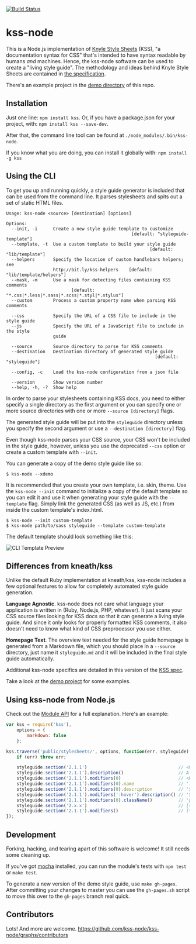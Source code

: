 [![Build Status](https://secure.travis-ci.org/kss-node/kss-node.png?branch=master)](http://travis-ci.org/kss-node/kss-node)

# kss-node

This is a Node.js implementation of [Knyle Style Sheets](https://github.com/kneath/kss) (KSS), "a documentation syntax for CSS" that's intended to have syntax readable by humans *and* machines. Hence, the kss-node software can be used to create a "living style guide". The methodology and ideas behind Knyle Style Sheets are contained in [the specification](https://github.com/kss-node/kss/blob/spec/SPEC.md).

There's an example project in the [demo directory](https://github.com/kss-node/kss-node/tree/master/demo) of this repo.

## Installation

Just one line: `npm install kss`. Or, if you have a package.json for your project, with: `npm install kss --save-dev`.

After that, the command line tool can be found at `./node_modules/.bin/kss-node`.

If you know what you are doing, you can install it globally with: `npm install -g kss`

## Using the CLI

To get you up and running quickly, a style guide generator is included that can be used from the command line. It parses stylesheets and spits out a set of static HTML files.

```
Usage: kss-node <source> [destination] [options]

Options:
  --init, -i      Create a new style guide template to customize
                                                [default: "styleguide-template"]
  --template, -t  Use a custom template to build your style guide
                                                       [default: "lib/template"]
  --helpers       Specify the location of custom handlebars helpers; see
                  http://bit.ly/kss-helpers    [default: "lib/template/helpers"]
  --mask, -m      Use a mask for detecting files containing KSS comments
                         [default: "*.css|*.less|*.sass|*.scss|*.styl|*.stylus"]
  --custom        Process a custom property name when parsing KSS comments

  --css           Specify the URL of a CSS file to include in the style guide
  --js            Specify the URL of a JavaScript file to include in the style
                  guide

  --source        Source directory to parse for KSS comments
  --destination   Destination directory of generated style guide
                                                         [default: "styleguide"]

  --config, -c    Load the kss-node configuration from a json file

  --version       Show version number
  --help, -h, -?  Show help
```

In order to parse your stylesheets containing KSS docs, you need to either specify a single directory as the first argument or you can specify one or more source directories with one or more `--source [directory]` flags.

The generated style guide will be put into the `styleguide` directory unless you specify the second argument or use a `--destination [directory]` flag.

Even though kss-node parses your CSS source, your CSS won't be included in the style guide, however, unless you use the deprecated `--css` option or create a custom template with `--init`.

You can generate a copy of the demo style guide like so:

    $ kss-node --xdemo

It is recommended that you create your own template, i.e. skin, theme. Use the `kss-node --init` command to initialize a copy of the default template so you can edit it and use it when generating your style guide with the `--template` flag. Simply link the generated CSS (as well as JS, etc.) from inside the custom template's index.html.

    $ kss-node --init custom-template
    $ kss-node path/to/sass styleguide --template custom-template

The default template should look something like this:

![CLI Template Preview](https://raw.github.com/kss-node/kss-node/master/demo/preview.png)

## Differences from kneath/kss

Unlike the default Ruby implementation at kneath/kss, kss-node includes a few optional features to allow for completely automated style guide generation.

**Language Agnostic**. kss-node does not care what language your application is written in (Ruby, Node.js, PHP, whatever). It just scans your CSS source files looking for KSS docs so that it can generate a living style guide. And since it only looks for properly formatted KSS comments, it also doesn't need to know what kind of CSS preprocessor you use either.

**Homepage Text**. The overview text needed for the style guide homepage is generated from a Markdown file, which you should place in a `--source` directory, just name it `styleguide.md` and it will be included in the final style guide automatically.

Additional kss-node specifics are detailed in this version of the [KSS spec](https://github.com/kss-node/kss/blob/spec/SPEC.md).

Take a look at the [demo project](https://github.com/kss-node/kss-node/tree/master/demo) for some examples.

## Using kss-node from Node.js

Check out the [Module API](https://github.com/kss-node/kss-node/wiki/Module-API) for a full explanation. Here's an example:

``` javascript
var kss = require('kss'),
    options = {
        markdown: false
    };

kss.traverse('public/stylesheets/', options, function(err, styleguide) {
    if (err) throw err;

    styleguide.section('2.1.1')                                   // <KssSection>
    styleguide.section('2.1.1').description()                     // A button suitable for giving stars to someone
    styleguide.section('2.1.1').modifiers(0)                      // <KssModifier>
    styleguide.section('2.1.1').modifiers(0).name                 // ':hover'
    styleguide.section('2.1.1').modifiers(0).description          // 'Subtle hover highlight'
    styleguide.section('2.1.1').modifiers(':hover').description() // 'Subtle hover highlight'
    styleguide.section('2.1.1').modifiers(0).className()          // 'pseudo-class-hover'
    styleguide.section('2.x.x')                                   // [<KssSection>, ...]
    styleguide.section('2.1.1').modifiers()                       // [<KssModifier>, ...]
});
```

## Development

Forking, hacking, and tearing apart of this software is welcome! It still needs some cleaning up.

If you've got [mocha](https://github.com/visionmedia/mocha) installed, you can run the module's tests with `npm test` or `make test`.

To generate a new version of the demo style guide, use `make gh-pages`. After committing your changes to master you can use the `gh-pages.sh` script to move this over to the `gh-pages` branch real quick.

## Contributors

Lots! And more are welcome. https://github.com/kss-node/kss-node/graphs/contributors
